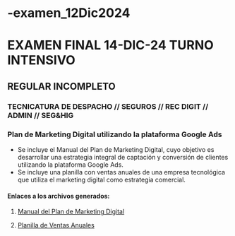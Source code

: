 # -examen_12Dic2024
# EXAMEN FINAL 14-DIC-24 TURNO INTENSIVO

## REGULAR INCOMPLETO

### TECNICATURA DE DESPACHO // SEGUROS // REC DIGIT // ADMIN // SEG&HIG

### Plan de Marketing Digital utilizando la plataforma Google Ads

* Se incluye el Manual del Plan de Marketing Digital, cuyo objetivo es desarrollar una estrategia integral de captación y conversión de clientes utilizando la plataforma Google Ads.
* Se incluye una planilla con ventas anuales de una empresa tecnológica que utiliza el marketing digital como estrategia comercial.

#### **Enlaces a los archivos generados:**

1. [Manual del Plan de Marketing Digital](sandbox:/mnt/data/Plan_de_Marketing_Digital_Proyecto.docx)

2. [Planilla de Ventas Anuales](sandbox:/mnt/data/bruno_planilla_sin_tabulaciones.xlsx)
